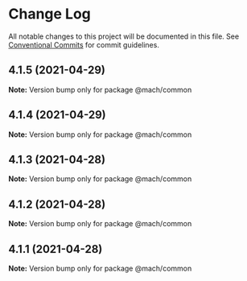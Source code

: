 # Change Log

All notable changes to this project will be documented in this file.
See [Conventional Commits](https://conventionalcommits.org) for commit guidelines.

## 4.1.5 (2021-04-29)

**Note:** Version bump only for package @mach/common





## 4.1.4 (2021-04-29)

**Note:** Version bump only for package @mach/common





## 4.1.3 (2021-04-28)

**Note:** Version bump only for package @mach/common





## 4.1.2 (2021-04-28)

**Note:** Version bump only for package @mach/common





## 4.1.1 (2021-04-28)

**Note:** Version bump only for package @mach/common
